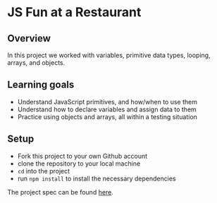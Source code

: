 # JS Fun at a Restaurant

## Overview

In this project we worked with variables, primitive
data types, looping, arrays, and objects. 

## Learning goals

  - Understand JavaScript primitives, and how/when to use them
  - Understand how to declare variables and assign data to them
  - Practice using objects and arrays, all within a testing situation

## Setup

  - Fork this project to your own Github account
  - clone the repository to your local machine
  - `cd` into the project
  - run `npm install` to install the necessary dependencies
  
  The project spec can be found [here](https://frontend.turing.io/projects/module-1/restaurant.html).
